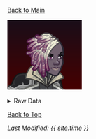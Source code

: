 [Back to Main](index.md)

![Profile Picture](images/portrait_fen.png)

<details>
  <summary>Raw Data</summary>

This is raw data. Blah blah blah. Brute force time?

```json
{
    "effect_define":{
        "id": 1295,
        "flavour_text": "",
        "description": {
            "desc": "$(source_hero) increases the damage of adjacent Champions by $(amount)%."
        },
        "effect_keys": [
            {
                "effect_string": "hero_dps_multiplier_mult,400",
                "targets": [
                    "adj"
                ]
            }
        ],
        "requirements": "",
        "graphic_id": 17142,
        "properties": {
            "is_formation_ability": true,
            "owner_use_outgoing_description": true
        }
    }
}
```

</details>

[Back to Top](#top)

*Last Modified: {{ site.time }}*